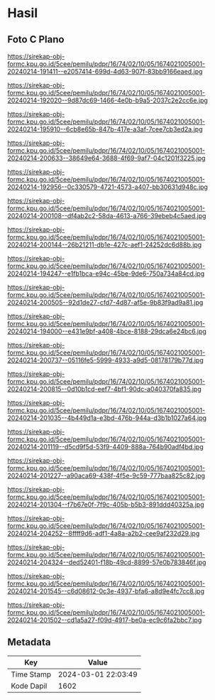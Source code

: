 # Hasil

## Foto C Plano

https://sirekap-obj-formc.kpu.go.id/5cee/pemilu/pdpr/16/74/02/10/05/1674021005001-20240214-191411--e2057414-699d-4d63-907f-83bb9166eaed.jpg

https://sirekap-obj-formc.kpu.go.id/5cee/pemilu/pdpr/16/74/02/10/05/1674021005001-20240214-192020--9d87dc69-1466-4e0b-b9a5-2037c2e2cc6e.jpg

https://sirekap-obj-formc.kpu.go.id/5cee/pemilu/pdpr/16/74/02/10/05/1674021005001-20240214-195910--6cb8e65b-847b-417e-a3af-7cee7cb3ed2a.jpg

https://sirekap-obj-formc.kpu.go.id/5cee/pemilu/pdpr/16/74/02/10/05/1674021005001-20240214-200633--38649e64-3688-4f69-9af7-04c1201f3225.jpg

https://sirekap-obj-formc.kpu.go.id/5cee/pemilu/pdpr/16/74/02/10/05/1674021005001-20240214-192956--0c330579-4721-4573-a407-bb30631d948c.jpg

https://sirekap-obj-formc.kpu.go.id/5cee/pemilu/pdpr/16/74/02/10/05/1674021005001-20240214-200108--df4ab2c2-58da-4613-a766-39ebeb4c5aed.jpg

https://sirekap-obj-formc.kpu.go.id/5cee/pemilu/pdpr/16/74/02/10/05/1674021005001-20240214-200144--26b21211-db1e-427c-aef1-24252dc6d88b.jpg

https://sirekap-obj-formc.kpu.go.id/5cee/pemilu/pdpr/16/74/02/10/05/1674021005001-20240214-194247--e1fb1bca-e94c-45be-9de6-750a734a84cd.jpg

https://sirekap-obj-formc.kpu.go.id/5cee/pemilu/pdpr/16/74/02/10/05/1674021005001-20240214-200505--92d1de27-cfd7-4d87-af5e-9b83f9ad9a81.jpg

https://sirekap-obj-formc.kpu.go.id/5cee/pemilu/pdpr/16/74/02/10/05/1674021005001-20240214-194000--e431e9bf-a408-4bce-8188-29dca6e24bc6.jpg

https://sirekap-obj-formc.kpu.go.id/5cee/pemilu/pdpr/16/74/02/10/05/1674021005001-20240214-200737--05116fe5-5999-4933-a9d5-08178179b77d.jpg

https://sirekap-obj-formc.kpu.go.id/5cee/pemilu/pdpr/16/74/02/10/05/1674021005001-20240214-200815--0d10b1cd-eef7-4bf1-90dc-a040370fa835.jpg

https://sirekap-obj-formc.kpu.go.id/5cee/pemilu/pdpr/16/74/02/10/05/1674021005001-20240214-201035--4b449d1a-e3bd-476b-944a-d3b1b1027a64.jpg

https://sirekap-obj-formc.kpu.go.id/5cee/pemilu/pdpr/16/74/02/10/05/1674021005001-20240214-201119--d5cd9f5d-53f9-4409-888a-764b90adf4bd.jpg

https://sirekap-obj-formc.kpu.go.id/5cee/pemilu/pdpr/16/74/02/10/05/1674021005001-20240214-201227--a90aca69-438f-4f5e-9c59-777baa825c82.jpg

https://sirekap-obj-formc.kpu.go.id/5cee/pemilu/pdpr/16/74/02/10/05/1674021005001-20240214-201304--f7b67e0f-7f9c-405b-b5b3-891ddd40325a.jpg

https://sirekap-obj-formc.kpu.go.id/5cee/pemilu/pdpr/16/74/02/10/05/1674021005001-20240214-204252--8ffff9d6-adf1-4a8a-a2b2-cee9af232d29.jpg

https://sirekap-obj-formc.kpu.go.id/5cee/pemilu/pdpr/16/74/02/10/05/1674021005001-20240214-204324--ded52401-f18b-49cd-8899-57e0b783846f.jpg

https://sirekap-obj-formc.kpu.go.id/5cee/pemilu/pdpr/16/74/02/10/05/1674021005001-20240214-201545--c6d08612-0c3e-4937-bfa6-a8d9e4fc7cc8.jpg

https://sirekap-obj-formc.kpu.go.id/5cee/pemilu/pdpr/16/74/02/10/05/1674021005001-20240214-201502--cd1a5a27-f09d-4917-be0a-ec9c6fa2bbc7.jpg


## Metadata

| Key        | Value               |
| ---------- | ------------------- |
| Time Stamp | 2024-03-01 22:03:49 |
| Kode Dapil | 1602                |



